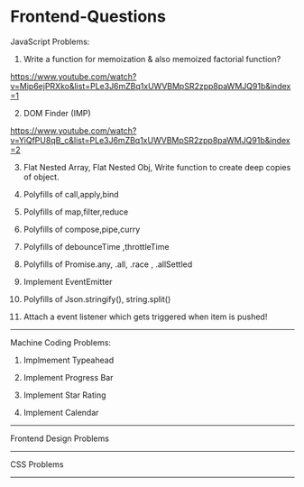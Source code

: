 # Frontend-Questions

JavaScript Problems:

1. Write a function for memoization & also memoized factorial function?

https://www.youtube.com/watch?v=Mip6ejPRXko&list=PLe3J6mZBq1xUWVBMpSR2zpp8paWMJQ91b&index=1

2. DOM Finder (IMP)

https://www.youtube.com/watch?v=YiQfPU8qB_c&list=PLe3J6mZBq1xUWVBMpSR2zpp8paWMJQ91b&index=2

3. Flat Nested Array, Flat Nested Obj, Write function to create deep copies of object.

4. Polyfills of call,apply,bind

5. Polyfills of map,filter,reduce

6. Polyfills of compose,pipe,curry

7. Polyfills of debounceTime ,throttleTime

8. Polyfills of Promise.any, .all, .race , .allSettled

9. Implement EventEmitter

10. Polyfills of Json.stringify(), string.split()

11. Attach a event listener which gets triggered when item is pushed!


****************************************************************************************************************

Machine Coding Problems:

1. Implmement Typeahead

2. Implement Progress Bar

3. Implement Star Rating

4. Implement Calendar



****************************************************************************************************************

Frontend Design Problems


****************************************************************************************************************

CSS Problems

****************************************************************************************************************
